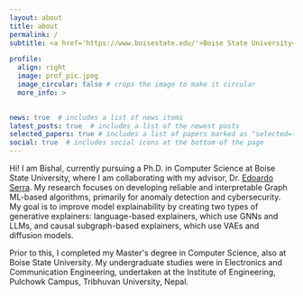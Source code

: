 ```yaml
---
layout: about
title: about
permalink: /
subtitle: <a href='https://www.boisestate.edu/'>Boise State University</a>. PhD Student. Computer Science.

profile:
  align: right
  image: prof_pic.jpeg
  image_circular: false # crops the image to make it circular
  more_info: >
    

news: true  # includes a list of news items
latest_posts: true  # includes a list of the newest posts
selected_papers: true # includes a list of papers marked as "selected={true}"
social: true  # includes social icons at the bottom of the page
---
```

Hi! I am Bishal, currently pursuing a Ph.D. in Computer Science at Boise State University, where I am collaborating with my advisor, Dr. [Edoardo Serra](https://sites.google.com/site/serraedoardo/). My research focuses on developing reliable and interpretable Graph ML-based algorithms, primarily for anomaly detection and cybersecurity. My goal is to improve model explainability by creating two types of generative explainers: language-based explainers, which use GNNs and LLMs, and causal subgraph-based explainers, which use VAEs and diffusion models.

Prior to this, I completed my Master's degree in Computer Science, also at Boise State University. My undergraduate studies were in Electronics and Communication Engineering, undertaken at the Institute of Engineering, Pulchowk Campus, Tribhuvan University, Nepal.
